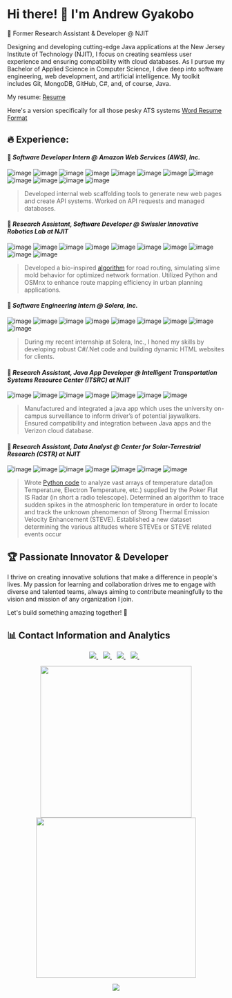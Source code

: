 # Hi there! 👋 I'm Andrew Gyakobo
🔭 Former Research Assistant & Developer @ NJIT
 
Designing and developing cutting-edge Java applications at the New Jersey Institute of Technology (NJIT), I focus on creating seamless user experience and ensuring compatibility with cloud databases. As I pursue my Bachelor of Applied Science in Computer Science, I dive deep into software engineering, web development, and artificial intelligence. My toolkit includes Git, MongoDB, GitHub, C#, and, of course, Java.

My resume: [Resume](https://github.com/Gyakobo/Gyakobo/blob/main/resume_for_ATS_2_pdf.pdf)

Here's a version specifically for all those pesky ATS systems [Word Resume Format](https://github.com/Gyakobo/Gyakobo/blob/main/resume_for_ATS_2.docx)

## 🔥 Experience:

#### 🚀 __*Software Developer Intern @ Amazon Web Services (AWS), Inc.*__

![image](https://img.shields.io/badge/Amazon_AWS-FF9900?style=for-the-badge&logo=amazonaws&logoColor=white)
![image](https://img.shields.io/badge/React-20232A?style=for-the-badge&logo=react&logoColor=61DAFB)
![image](https://img.shields.io/badge/Vite-B73BFE?style=for-the-badge&logo=vite&logoColor=FFD62E)
![image](https://img.shields.io/badge/HTML5-E34F26?style=for-the-badge&logo=html5&logoColor=white)
![image](https://img.shields.io/badge/TypeScript-007ACC?style=for-the-badge&logo=typescript&logoColor=white)
![image](https://img.shields.io/badge/JavaScript-323330?style=for-the-badge&logo=javascript&logoColor=F7DF1E)
![image](https://img.shields.io/badge/CSS3-1572B6?style=for-the-badge&logo=css3&logoColor=white)
![image](https://img.shields.io/badge/npm-CB3837?style=for-the-badge&logo=npm&logoColor=white)
![image](https://img.shields.io/badge/homebrew-FBB040?style=for-the-badge&logo=homebrew&logoColor=white)
![image](https://img.shields.io/badge/GIT-E44C30?style=for-the-badge&logo=git&logoColor=white)
![image](https://img.shields.io/badge/json-5E5C5C?style=for-the-badge&logo=json&logoColor=white)
![image](https://img.shields.io/badge/mac%20os-000000?style=for-the-badge&logo=apple&logoColor=white)

> Developed internal web scaffolding tools to generate new web pages and create API systems.
> Worked on API requests and managed databases.

#### 🚀 __*Research Assistant, Software Developer @ Swissler Innovative Robotics Lab at NJIT*__

![image](https://img.shields.io/badge/Python-FFD43B?style=for-the-badge&logo=python&logoColor=blue)
![image](https://img.shields.io/badge/Mattermost-0058CC?style=for-the-badge&logo=Mattermost&logoColor=white)
![image](https://img.shields.io/badge/Numpy-777BB4?style=for-the-badge&logo=numpy&logoColor=white)
![image](https://img.shields.io/badge/Pandas-2C2D72?style=for-the-badge&logo=pandas&logoColor=white)
![image](https://img.shields.io/badge/conda-342B029.svg?&style=for-the-badge&logo=anaconda&logoColor=white)
![image](https://img.shields.io/badge/OpenStreetMap-7EBC6F?style=for-the-badge&logo=OpenStreetMap&logoColor=white)
![image](https://img.shields.io/badge/json-5E5C5C?style=for-the-badge&logo=json&logoColor=white)
![image](https://img.shields.io/badge/GIT-E44C30?style=for-the-badge&logo=git&logoColor=white)
![image](https://img.shields.io/badge/Github%20Actions-282a2e?style=for-the-badge&logo=githubactions&logoColor=367cfe)
![image](https://img.shields.io/badge/windows%20terminal-4D4D4D?style=for-the-badge&logo=windows%20terminal&logoColor=white)

> Developed a bio-inspired [algorithm](https://github.com/Gyakobo/swarm) for road routing, simulating slime mold behavior for optimized network formation. Utilized Python and OSMnx to enhance route mapping efficiency in urban planning applications.

#### 🚀 __*Software Engineering Intern @ Solera, Inc.*__

![image](https://img.shields.io/badge/C%23-239120?style=for-the-badge&logo=csharp&logoColor=white)
![image](https://img.shields.io/badge/.NET-512BD4?style=for-the-badge&logo=dotnet&logoColor=white)
![image](https://img.shields.io/badge/Python-FFD43B?style=for-the-badge&logo=python&logoColor=blue)
![image](https://img.shields.io/badge/HTML5-E34F26?style=for-the-badge&logo=html5&logoColor=white)
![image](https://img.shields.io/badge/CSS3-1572B6?style=for-the-badge&logo=css3&logoColor=white)
![image](https://img.shields.io/badge/JavaScript-323330?style=for-the-badge&logo=javascript&logoColor=F7DF1E)
![image](https://img.shields.io/badge/GIT-E44C30?style=for-the-badge&logo=git&logoColor=white)
![image](https://img.shields.io/badge/json-5E5C5C?style=for-the-badge&logo=json&logoColor=white)
![image](https://img.shields.io/badge/Jira-0052CC?style=for-the-badge&logo=Jira&logoColor=white)
 
> During my recent internship at Solera, Inc., I honed my skills by developing robust C#/.Net code and building dynamic HTML websites for clients.

#### 🚀 __*Research Assistant, Java App Developer @ Intelligent Transportation Systems Resource Center (ITSRC) at NJIT*__

![image](https://img.shields.io/badge/React_Native-20232A?style=for-the-badge&logo=react&logoColor=61DAFB)
![image](https://img.shields.io/badge/Android-3DDC84?style=for-the-badge&logo=android&logoColor=white)
![image](https://img.shields.io/badge/Kotlin-B125EA?style=for-the-badge&logo=kotlin&logoColor=white)
![image](https://img.shields.io/badge/OpenStreetMap-7EBC6F?style=for-the-badge&logo=OpenStreetMap&logoColor=white)
![image](https://img.shields.io/badge/Android_Studio-3DDC84?style=for-the-badge&logo=android-studio&logoColor=white)
![image](https://img.shields.io/badge/GIT-E44C30?style=for-the-badge&logo=git&logoColor=white)
![image](https://img.shields.io/badge/LaTeX-47A141?style=for-the-badge&logo=LaTeX&logoColor=white)

> Manufactured and integrated a java app which uses the university on-campus surveillance to inform driver’s of potential jaywalkers. Ensured compatibility and integration between Java apps and the Verizon cloud database.

#### 🚀 __*Research Assistant, Data Analyst @ Center for Solar-Terrestrial Research (CSTR) at NJIT*__

![image](https://img.shields.io/badge/Python-FFD43B?style=for-the-badge&logo=python&logoColor=blue)
![image](https://img.shields.io/badge/Numpy-777BB4?style=for-the-badge&logo=numpy&logoColor=white)
![image](https://img.shields.io/badge/Pandas-2C2D72?style=for-the-badge&logo=pandas&logoColor=white)
![image](https://img.shields.io/badge/conda-342B029.svg?&style=for-the-badge&logo=anaconda&logoColor=white)
![image](https://img.shields.io/badge/SciPy-654FF0?style=for-the-badge&logo=SciPy&logoColor=white)
![image](https://img.shields.io/badge/GIT-E44C30?style=for-the-badge&logo=git&logoColor=white)
![image](https://img.shields.io/badge/LaTeX-47A141?style=for-the-badge&logo=LaTeX&logoColor=white)

> Wrote [Python code](https://github.com/Gyakobo/STEVE) to analyze vast arrays of temperature data(Ion Temperature, Electron Temperature, etc.) supplied by the Poker Flat IS Radar (in short a radio telescope). Determined an algorithm to trace sudden spikes in the atmospheric Ion temperature in order to locate and track the unknown phenomenon of Strong Thermal Emission Velocity Enhancement (STEVE). Established a new dataset determining the various altitudes where STEVEs or STEVE related events occur

## 🏆 Passionate Innovator & Developer

I thrive on creating innovative solutions that make a difference in people's lives. My passion for learning and collaboration drives me to engage with diverse and talented teams, always aiming to contribute meaningfully to the vision and mission of any organization I join.

Let's build something amazing together! 🌟

## 📊 Contact Information and Analytics

<p align='center'>
  <a href="mailto: andygyakobo@gmail.com">
   <img src="https://img.shields.io/badge/Gmail-D14836?style=for-the-badge&logo=gmail&logoColor=white" />
  </a>&nbsp;&nbsp;

  <a href="https://www.youtube.com/channel/UCeTAsnJXHXsdjvaFlME6xGg">
   <img src="https://img.shields.io/badge/YouTube-FF0000?style=for-the-badge&logo=youtube&logoColor=white" />
  </a>&nbsp;&nbsp;
 
  <a href="https://devpost.com/AndrewGyakobo?ref_content=user-portfolio&ref_feature=portfolio&ref_medium=global-nav">
    <img src="https://img.shields.io/badge/Devpost-003E54?style=for-the-badge&logo=Devpost&logoColor=white" />        
  </a>&nbsp;&nbsp;
  
  <a href="https://www.linkedin.com/in/andrew-gyakobo/">
    <img src="https://img.shields.io/badge/linkedin-%230077B5.svg?&style=for-the-badge&logo=linkedin&logoColor=white" />
  </a>&nbsp;&nbsp;
</p>

<p align='center'>
  <a href="#"><img src="https://github-readme-stats.vercel.app/api?username=Gyakobo&show_icons=true&count_private=true&theme=dark" width="350"></a>
  <a href="#"><img src="https://github-readme-streak-stats.herokuapp.com/?user=Gyakobo&theme=default" width="370"></a>
</p>

<p align='center'>
 <img src="https://github-readme-activity-graph.vercel.app/graph?username=Gyakobo&theme=rogue" />
</p>
